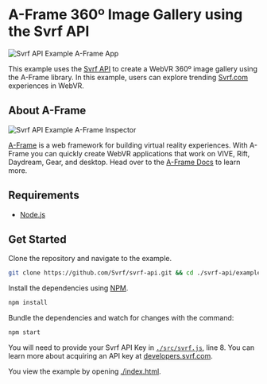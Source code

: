 # A-Frame 360º Image Gallery using the Svrf API

![Svrf API Example A-Frame App](./assets/webvr-screen-capture.gif)

This example uses the [Svrf API][Docs] to create a WebVR 360º image gallery using the A-Frame library. In this example, users can explore trending [Svrf.com][Svrf] experiences in WebVR.

## About A-Frame

![Svrf API Example A-Frame Inspector](./assets/aframe.jpg)

[A-Frame][] is a web framework for building virtual reality experiences. With A-Frame you can quickly create WebVR applications that work on VIVE, Rift, Daydream, Gear, and desktop. Head over to the [A-Frame Docs][] to learn more.

## Requirements

- [Node.js][]

## Get Started

Clone the repository and navigate to the example.

```bash
git clone https://github.com/Svrf/svrf-api.git && cd ./svrf-api/examples/a-frame
```

Install the dependencies using [NPM][].

```bash
npm install
```

Bundle the dependencies and watch for changes with the command:

```bash
npm start
```

You will need to provide your Svrf API Key in [`./src/svrf.js`](./src/svrf.js), line 8. You can learn more about acquiring an API key at [developers.svrf.com][Docs].

You view the example by opening [./index.html][Example].

[A-Frame]: https://aframe.io/
[A-Frame Docs]: https://aframe.io/docs/0.8.0/introduction/
[Docs]: https://developers.svrf.com
[Example]: ./index.html
[Node.js]: https://nodejs.org
[NPM]: https://www.npmjs.com
[Svrf]: https://www.svrf.com
